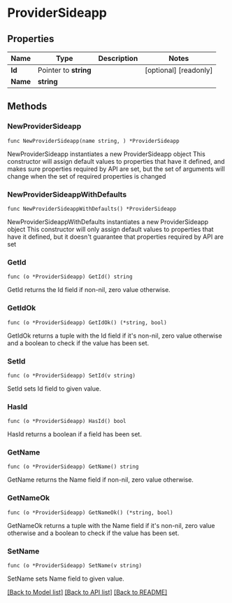 # ProviderSideapp

## Properties

Name | Type | Description | Notes
------------ | ------------- | ------------- | -------------
**Id** | Pointer to **string** |  | [optional] [readonly] 
**Name** | **string** |  | 

## Methods

### NewProviderSideapp

`func NewProviderSideapp(name string, ) *ProviderSideapp`

NewProviderSideapp instantiates a new ProviderSideapp object
This constructor will assign default values to properties that have it defined,
and makes sure properties required by API are set, but the set of arguments
will change when the set of required properties is changed

### NewProviderSideappWithDefaults

`func NewProviderSideappWithDefaults() *ProviderSideapp`

NewProviderSideappWithDefaults instantiates a new ProviderSideapp object
This constructor will only assign default values to properties that have it defined,
but it doesn't guarantee that properties required by API are set

### GetId

`func (o *ProviderSideapp) GetId() string`

GetId returns the Id field if non-nil, zero value otherwise.

### GetIdOk

`func (o *ProviderSideapp) GetIdOk() (*string, bool)`

GetIdOk returns a tuple with the Id field if it's non-nil, zero value otherwise
and a boolean to check if the value has been set.

### SetId

`func (o *ProviderSideapp) SetId(v string)`

SetId sets Id field to given value.

### HasId

`func (o *ProviderSideapp) HasId() bool`

HasId returns a boolean if a field has been set.

### GetName

`func (o *ProviderSideapp) GetName() string`

GetName returns the Name field if non-nil, zero value otherwise.

### GetNameOk

`func (o *ProviderSideapp) GetNameOk() (*string, bool)`

GetNameOk returns a tuple with the Name field if it's non-nil, zero value otherwise
and a boolean to check if the value has been set.

### SetName

`func (o *ProviderSideapp) SetName(v string)`

SetName sets Name field to given value.



[[Back to Model list]](../README.md#documentation-for-models) [[Back to API list]](../README.md#documentation-for-api-endpoints) [[Back to README]](../README.md)


